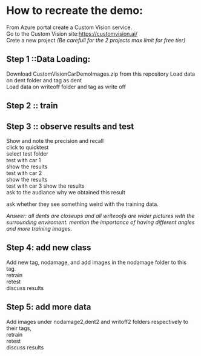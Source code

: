 # How to recreate the demo:  
From Azure portal create a Custom Vision service.  
Go to the Custom Vision site:https://customvision.ai/  
Crete a new project *(Be carefull for the 2 projects max limit for free tier)*

## Step 1 ::Data Loading:
Download CustomVisionCarDemoImages.zip from this repository
Load data on dent folder and tag as dent  
Load data  on writeoff folder and tag as write off  

## Step 2 :: train 

## Step 3 :: observe results and test
Show and note the precision and recall  
click to quicktest    
select test folder     
test with car 1   
show the results   
test with car 2  
show the results   
test with car 3
show the results   
ask to the audiance why we obtained this result  

ask whether they see something weird with the training data.  

*Answer: all dents are closeups and all writeoofs are wider pictures with the surrounding enviroment.
mention the importance of having different angles and more training images.*

## Step 4: add new class
Add new tag, nodamage, and add images in the nodamage folder to this tag.  
retrain  
retest  
discuss results

## Step 5: add more data
Add images under nodamage2,dent2 and writoff2 folders respectively to their tags,  
retrain  
retest  
discuss results

